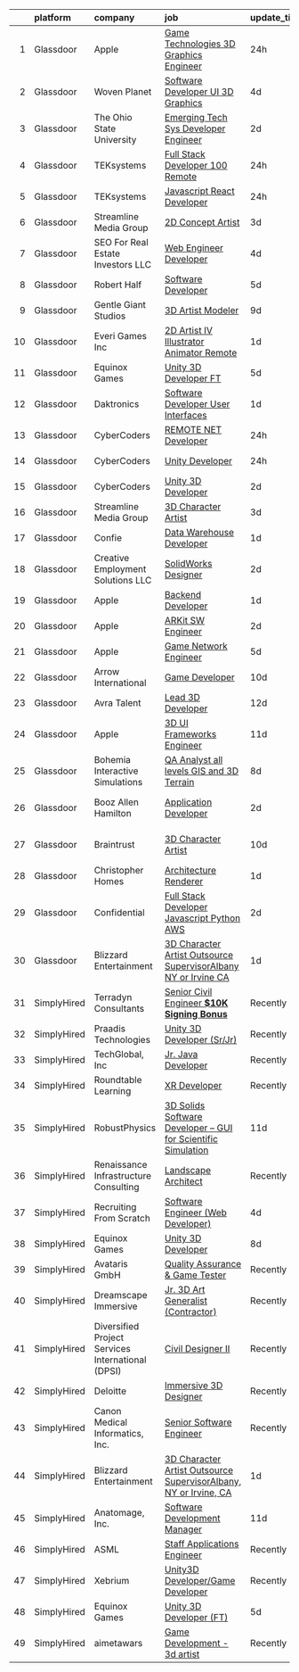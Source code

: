 

|    | platform    | company                                           | job                                                                                                                                                                                                                                                                                                                                                                                                                                                                                                                                                                                                                                                                                                                                                                                                                                                                                                                                                                                                                                                                                                                                                                                                                                                                                                                                                                                | update_time   | location                      |
|---:|:------------|:--------------------------------------------------|:-----------------------------------------------------------------------------------------------------------------------------------------------------------------------------------------------------------------------------------------------------------------------------------------------------------------------------------------------------------------------------------------------------------------------------------------------------------------------------------------------------------------------------------------------------------------------------------------------------------------------------------------------------------------------------------------------------------------------------------------------------------------------------------------------------------------------------------------------------------------------------------------------------------------------------------------------------------------------------------------------------------------------------------------------------------------------------------------------------------------------------------------------------------------------------------------------------------------------------------------------------------------------------------------------------------------------------------------------------------------------------------|:--------------|:------------------------------|
|  1 | Glassdoor   | Apple                                             | [Game Technologies 3D Graphics Engineer](https://www.glassdoor.com/partner/jobListing.htm?pos=102&ao=1110586&s=58&guid=000001819ec96da990e7dac113ac6412&src=GD_JOB_AD&t=SR&vt=w&cs=1_ec9f043d&cb=1656226410248&jobListingId=1007963574622&cpc=8795CF9063CD573D&jrtk=3-0-1g6fcirerklsq801-1g6fcirf9k26c800-b26b9f2028e1d52b--6NYlbfkN0BvKrLyj5gPmtZO9T8euul8TCxuuKNOtzRJOomxnwSEodTz2Bc-sPZlADHp0xxmf8VmF_S-P0Ctzy4qWN3wxF51zBYH8iv5Bwc_PEIuo1glknW0x5WIvAYtTrxDLotyXeh63BCG8xRLtAe_beDd60UVoxOL0QwFqreIjpILypxP03vaNEXSUNIjSL5j5TAPK8WlSrmvO32pg3M1NjBRR7vmXu56kHZaqOW_ipoqI3d0uvldewLd6GVE-5DgebOP55kBihtuOTdo0vEAb3I2Kho19lLkMNB8RfZxED32qoeAb3C5ul4fBW37ElBkPouAAM49Rp1I5IMqCmk2KFdiwThIy1RPkoOTiF6906ahPIeOUx38DNTLjDREtGSaizqgLyKXS-k7ZG9h0TCEUBHQtXvUR3HeImix_XirpVxH0nSFLe092VWTdtjpBrt3X41G99DJMUT6WYbklMCM4H8c0plq979Kq771cEVsF81jGIoEDk8QTAerp96JBg1UAl3Egkpuw3PKal0vOlu3jo51n-32h1_Eta1eMQJ299rUk769xtlEvaCaeg7wISAWK-cS8CWU4eafKB2PrTOwPDHmrTf-_Dtgepu5rFjXbXpE_mlRdHSE_Ly5h3QYMmLp3KTj94RYpqTfEgoUVOR7b54ZOHha99pQEzyRu0bB83EhGhiP9PoaZHS6rU0JuKVLJzW1Va3dmMaxPJW4N6VnOqdyoz-kPsEHqeqX_Nu0TTxsFQoLM-RC9MacYXhxqpfetBm90rislOY7oA4AzxB7xGN58ddRRBzvYtp3XgIbAmuH2ZiBuFd0Zjm17iCO9gekP4CX8QSvffgf7c_VL1dfT5Gy7zAtGQHLbob1GedPQtIn5fGPh6tIw1zD5daiiWXxSKaMPtWIc91Zi2sxt4wEpY57hZ0o1QXBdqlsS3OYaknpuJX6SiBURvgGIqTRCQ9BDelTKvthW1N34dCfjMqkJ77BqReTDi76fLKjPOw%3D)         | 24h           | Austin, TX                    |
|  2 | Glassdoor   | Woven Planet                                      | [Software Developer  UI 3D Graphics ](https://www.glassdoor.com/partner/jobListing.htm?pos=108&ao=1110586&s=58&guid=000001819ec96da990e7dac113ac6412&src=GD_JOB_AD&t=SR&vt=w&cs=1_183bb871&cb=1656226410249&jobListingId=1007955687010&cpc=AF8BC9077DDDE68D&jrtk=3-0-1g6fcirerklsq801-1g6fcirf9k26c800-da7d4409d741f80d--6NYlbfkN0DSgjPPcnEdvoK3uuxfISLALE6pB1FR7YSHOr_tSg5_QCn410VK5Ds4sai37YL-FnEhUvG6znOTbphGwngXcmoHQ9ABJRffHNWhLUdiDxUSHVTiGv3ojd4-sF3sJNM4xszUsrFGYZWvmSbhozmeaC8tNB70jyALsf-Q5zHyDR-5XhRQGjW2Se_QjP6CJSRABfC29ksZVWmBFeyPAKP9P3VY3x1J-jJVNCHqeu4BURP3_8D5o3xJJfGSmkeeF5NvlvPST8dIeQ3do7hnpF48rZpY8p4XVb0gRw2QtUK-ABfmjifIGZZ2Es5f23D2hNT2-LZsIUCooYKZUVIHbsJJQeTl00lMjNIiu9InoRUByK9Zsnc3DUdfBvTij4vSsR1wR6cb-SvbWrTleDb8jojXwzJcR2uA6B936eT_VFt2I_05enYdis5FAsIiHkMV_WtTTVcXaf-evh3936QWHIv6M2RQ2VNXp0rw2iO6UwhiglIWxgohzxqeZh2DdmWNdTZUEqhkbL0mkiOxYy9mu3o3aArhhVJQZ44-m7CLrmSRMZzhXMAgvy1wutllHcy3gIa-vniyrLc_Cd57fA%3D%3D)                                                                                                                                                                                                                                                                                                                                                                                                                              | 4d            | San Francisco, CA             |
|  3 | Glassdoor   | The Ohio State University                         | [Emerging Tech Sys Developer Engineer](https://www.glassdoor.com/partner/jobListing.htm?pos=125&ao=1136043&s=58&guid=000001819ec96da990e7dac113ac6412&src=GD_JOB_AD&t=SR&vt=w&cs=1_11f1f923&cb=1656226410252&jobListingId=1007958797966&jrtk=3-0-1g6fcirerklsq801-1g6fcirf9k26c800-8186c796ca3c8207-)                                                                                                                                                                                                                                                                                                                                                                                                                                                                                                                                                                                                                                                                                                                                                                                                                                                                                                                                                                                                                                                                              | 2d            | Columbus, OH                  |
|  4 | Glassdoor   | TEKsystems                                        | [Full Stack Developer  100  Remote ](https://www.glassdoor.com/partner/jobListing.htm?pos=110&ao=1110586&s=58&guid=000001819ec96da990e7dac113ac6412&src=GD_JOB_AD&t=SR&vt=w&cs=1_c9f4269e&cb=1656226410250&jobListingId=1007963107769&cpc=1CBFC3E34E2A31FF&jrtk=3-0-1g6fcirerklsq801-1g6fcirf9k26c800-dd2d6808522f015a--6NYlbfkN0AuKz8EBO1xHDEL7V2YF9xF3dC_I9B9i-Zw2Jh8clPMK9BxhHDJszxSyW718EipT5My3xB9RWvC7WDHU0ow0h9pRvblyax8OxUTtalMaILp5jVWkqYx7spXz-8btzutYQSmz2NWveblO8aeSWwOdjrsGXboQ5PLDlnryxKKX6yYvnVs1-XGk4ruoKHySI3YMY9BPC0O5q_vurdTlfC4k4ElKTs7BFnLyCp-vp80LQ2SxudVbd-X6nc57mz-zvzTO3CxFGjOaFZ_R96hWe8wdegKAIfjAmFk0j5vyny76cm2h0GeASSOhv1O2bXmxoVVEjWn1a_A5ANs2ISzgD0z5lXfaevpjAHrIBuFTHislK1dArp6Sq8nz7HnSBTHZOueRTHixuNO3H9cg28uxDYngyJ_HJyDaUPWpYnIMb8H90sqFo5nt-a2zyKU0_oq7z5WT-8XQMX5tRxS8ycUgwFuj8OsnPn_9U50Yb4HSHMzBv-b8yR32JIC_ZJ12F3CuEBkFWSHbsN9DN5PCmadGmlQaqfkb4w_9v_T9iyV1a65_sAp4SzZZwV-__EEX5LMI8UCEFTCdllCXRNkqgWDBtgC65sO7h7OxbNyJqEt6ZSezviNZ4hFqBmKfG196XZuxCJ7_bOTHsdMLZuSGnms7VWWs5Y6LIFAL4oEvyp8nBEKGyoS6wXkm1At9tnugD9SDerG4UEpznk5tc145tYmYjGxQYClAA5syi4Dh5CfmI2DEs8RCce66ETlUIHrJ-21v2VX5fdgFXnhqqKg5gS2sdU3KzV6REPYoVm_syolHI_5Zsvlf1QiSLH3AWvsPpvcGz0AQQbJWGGd0NSmaFr16gIyHzR15gBQnDAmBcMTsSInW-d0ijkUE_1iS6g4wYPoHcg142lF8QvLDAoxfY5tQF3M3K6Ee9uNU_ggHH-muUhsTLwaOeNcNwWcQODu3l-pys9s6m87DoKiy4vuT7ZUgORG-Mnk)                           | 24h           | Cupertino, CA                 |
|  5 | Glassdoor   | TEKsystems                                        | [Javascript React Developer](https://www.glassdoor.com/partner/jobListing.htm?pos=111&ao=1110586&s=58&guid=000001819ec96da990e7dac113ac6412&src=GD_JOB_AD&t=SR&vt=w&cs=1_59e88112&cb=1656226410250&jobListingId=1007963107734&cpc=FAE5E775D180B2FB&jrtk=3-0-1g6fcirerklsq801-1g6fcirf9k26c800-d4d6a2fc73d6b7b6--6NYlbfkN0AuKz8EBO1xHDEL7V2YF9xF3dC_I9B9i-Zw2Jh8clPMK9BxhHDJszxSyW718EipT5My3xB9RWvC7bhWJ8uYzxfiJKHwI0ZY9ngFUtzXWasdvVM-LkEhtyWm_GGYg8i9HC7rhqtbyhCEV-8XDw4sIqknS6NoFyjls6UcWn78ONfNa_aTzMlQ6ia2QDUyOta-qz-VZyTmnhh-C_3F95UV3-cG1OOwUoyOOVw5eDKREuv3CFkHdOt8dkATz01BCPpc9QHT9Z3tXMtFoIIhV-4HhnidjeD7wS_9p77AmHs45zpeontkFhFP06obJf8Arp84yDHrFQkJw0jJAGM6EtgGi2EDeLamd-Ge91jfSLg8-5YQ0TDE_VzlzkjWMe_E2TKFi9Fej8fG2HQBqcoCWZDif3A5hs0nR6SBJG490-mYNEM8PBskEGR-dJ4vEyN_MwJIqn1Bscvm_ZYsf4bwVbAt_HyCIoEzcjW9P8SNWi5f0gKcMC3axpZvt3yVggRYurdC9cX8-OLDF812jweeyspDGCeiZLe-UzSn9IW5Hj31Imp43gomu6TgH5ltNNEysX5IEss_dT0StI_nhVjm8B7ezp6SqjHssrq9aCuPinl48vFtKUYpL-yTudX1othKKNEvC43J18JEnxTEF3KrISUzzON_MXHrxdi7GAjZtH161z5xPm7IitNOEY4SwLfPKz8UCzuYQUcbDfKmLBE8qSJFlvr3iTgQlpY-9H11E_cU7iu-KVwkuBN7OlqjpGGlASt5lPSk1-gub1XA4fuTx4XLS1v0P0-5rbaz7_mDGuxLRk_ts2LLqRReS8aJYtheSlRFV2RmpJCfI1jN3qyxx7HPAQVCiW7hWp0QRu4z5E6tysEDU4ZAS3OgTXCYTNmlPSnmcp7UfNTfU3X2w7mXaJQ4VUtHXDxud6CLzkFGA_Nom_5l-OiTAEJA9qzeo3YMtJio6IIBI6k6lAFYvKMRvsSy-198)                                   | 24h           | Santa Clara, CA               |
|  6 | Glassdoor   | Streamline Media Group                            | [2D Concept Artist](https://www.glassdoor.com/partner/jobListing.htm?pos=130&ao=1136043&s=58&guid=000001819ec96da990e7dac113ac6412&src=GD_JOB_AD&t=SR&vt=w&ea=1&cs=1_ca1a6373&cb=1656226410252&jobListingId=1007958079891&jrtk=3-0-1g6fcirerklsq801-1g6fcirf9k26c800-88816cf8cc25c519-)                                                                                                                                                                                                                                                                                                                                                                                                                                                                                                                                                                                                                                                                                                                                                                                                                                                                                                                                                                                                                                                                                            | 3d            | Remote                        |
|  7 | Glassdoor   | SEO For Real Estate Investors LLC                 | [Web Engineer Developer](https://www.glassdoor.com/partner/jobListing.htm?pos=109&ao=1110586&s=58&guid=000001819ec96da990e7dac113ac6412&src=GD_JOB_AD&t=SR&vt=w&ea=1&cs=1_857c2879&cb=1656226410250&jobListingId=1007954277644&cpc=FA84DF7EA1EC2398&jrtk=3-0-1g6fcirerklsq801-1g6fcirf9k26c800-bd2de49b0affd3e6--6NYlbfkN0DJfnl776HxIft2MNDC1rkXQ3Z9Iau6Lmi_e5Adjz34l-U_GG9K-pzeo5vzy-H4UdLvZO03n6YEIYM_j4_PppWEz64mI_MM6u70QG_oTLCevZfDnvfsA0Km-yuaa4-i4AvderyC5MVZvdVMzRZtW6D31v-pO-0kkx1-UgT_qm9vAQ8oew2zgqpoMQt5bgzBQraYoetjkDKEGaYKH6SWe_ziiehY0hCrd9nymSDtbYnFTfBsO0ECJ0c__EZEUh6m_ZUVcSPh2u5S48-JUhRtguEzrYt7lNp6hFVy0J1_Nh-Rs6BCj9cM41uoMOqXiL9y1ZagsgBAxOMQK4-soSGKlhG4Sg0X1Zm4hMAgCIU1kcRl32w-aC5xPf3soV7hBe3tjik0C6P3PZUDjOhDMxXJM_ankLmUBUi0kbvdAdZOxY9BW6mxojiT-uQZHIj29vFC2sjhzhlYnDpiFfsWstStN9ECBtf8fPvNoVyXxqVlBiUFGLQa0PC-jGwfOTrt0-Tig1A%3D)                                                                                                                                                                                                                                                                                                                                                                                                                                                                                                                    | 4d            | Remote                        |
|  8 | Glassdoor   | Robert Half                                       | [Software Developer](https://www.glassdoor.com/partner/jobListing.htm?pos=118&ao=1110586&s=58&guid=000001819ec96da990e7dac113ac6412&src=GD_JOB_AD&t=SR&vt=w&ea=1&cs=1_4e1351cd&cb=1656226410251&jobListingId=1007952556501&cpc=B101C867B3EF2D75&jrtk=3-0-1g6fcirerklsq801-1g6fcirf9k26c800-7075b6feb20c6dc7--6NYlbfkN0CpzDdaQkua3np5pkmj49lKioZwmwxQ-yx5plwbYmV_M7ZUsoYMwH68_KcsVW_LscEcg6MrK4rr0hoMWf2anW8ool_FMiAsDkAg4cDNN_4pkH-iHvADtnKpBsyOAa_97gaOu0cGzgrv72lKvjbIdONp8vDPn8ASQUW3wB3RyoDcVCgTeGWUFANOSybwt023lgQKyvxcrVYzi-PNZm0ZJ08s5fLp84d8JN3HpeTyAzdbF2nL62xdy2qM5F7nZIoPwctz9aSgWZmM7utoy_gQdBuOCEZiwQP8jnNsur_vpk_u83RDWDDYn4sDsDNNgxmwMnurHBVzdkwlK87pg_2bWB-QiXWvU4XZUZjKiwUJ3zyiV9J4ufihplo9AhFuBklwbKfv_jutdOFGG5XU0iHcI53jsNLWImJiPkW6H6TcatyxT28fM9AnEG3Pvq2pjmLmAIlKSqiyhF3ArO4Wa6miKs__Gko1XBbCT3kAj51v0yuo5e9gnGFBtGRVskB75xih7fyzZ3vGhOuUTWA5VnIO8tFyBY0qhXLgqVbQgd4VD439vCcm16EAyk7AYyU4dzLxKpE%3D)                                                                                                                                                                                                                                                                                                                                                                                                                                                        | 5d            | West Babylon, NY              |
|  9 | Glassdoor   | Gentle Giant Studios                              | [3D Artist Modeler](https://www.glassdoor.com/partner/jobListing.htm?pos=103&ao=1110586&s=58&guid=000001819ec96da990e7dac113ac6412&src=GD_JOB_AD&t=SR&vt=w&ea=1&cs=1_42e2841d&cb=1656226410249&jobListingId=1007945026863&cpc=C891152315FA1AD8&jrtk=3-0-1g6fcirerklsq801-1g6fcirf9k26c800-f974749ef8bf7ecb--6NYlbfkN0BCYCus_cpvxFkMZtumSScK4s5h8YrcTfEqk3OHhaG23RRvVK5c7hIpC_6llYBahze19WqeBI70jkzWEYD9mpHkPfTYtC_bF2ez6IPCwip9KyCYOm4DS1Zrinthu28bC-ACiVFw_rZmGfIGswBairBSUfpKyCvn5U0D7Cv6C87YkzMSLmKThHVRBe8vFHCjCoN2h7BHx9wNPgJm3mGYGq6RYOhHR9m819fR91eJOmEtSVp1anzfGk_7Zmu_DsctUbxeue31d3LDjqQYpXWB1oaT7zmujKppr8CajDh5vekhBsa515zHto1j26P6w0D2rxS80VfVEWecjM_b904on4WntJtOGwojTGkGTNtc5OB2s_cvbh3S5neVNS6LEs7w1EcWM9rQ1ahjmd8eff_b_uNIiO7ewxn5noSXRztp4etO3hhPjDkfLI8YBOrHE-3oaw1LODo3eiVNVvstkjAbkLn1aQj_wt9RaUkij-3dQ0Hj4bQINUiPv1sS)                                                                                                                                                                                                                                                                                                                                                                                                                                                                                                                                       | 9d            | Burbank, CA                   |
| 10 | Glassdoor   | Everi Games Inc                                   | [2D Artist IV   Illustrator Animator  Remote ](https://www.glassdoor.com/partner/jobListing.htm?pos=124&ao=1136043&s=58&guid=000001819ec96da990e7dac113ac6412&src=GD_JOB_AD&t=SR&vt=w&cs=1_5016be0d&cb=1656226410252&jobListingId=1007961548577&jrtk=3-0-1g6fcirerklsq801-1g6fcirf9k26c800-8d60a0ea914dada0-)                                                                                                                                                                                                                                                                                                                                                                                                                                                                                                                                                                                                                                                                                                                                                                                                                                                                                                                                                                                                                                                                      | 1d            | Reno, NV                      |
| 11 | Glassdoor   | Equinox Games                                     | [Unity 3D Developer  FT ](https://www.glassdoor.com/partner/jobListing.htm?pos=123&ao=1136043&s=58&guid=000001819ec96da990e7dac113ac6412&src=GD_JOB_AD&t=SR&vt=w&ea=1&cs=1_a1224259&cb=1656226410252&jobListingId=1007951979741&jrtk=3-0-1g6fcirerklsq801-1g6fcirf9k26c800-3bcb760ffc445b7a-)                                                                                                                                                                                                                                                                                                                                                                                                                                                                                                                                                                                                                                                                                                                                                                                                                                                                                                                                                                                                                                                                                      | 5d            | Remote                        |
| 12 | Glassdoor   | Daktronics                                        | [Software Developer  User Interfaces](https://www.glassdoor.com/partner/jobListing.htm?pos=127&ao=1136043&s=58&guid=000001819ec96da990e7dac113ac6412&src=GD_JOB_AD&t=SR&vt=w&cs=1_dde1e32d&cb=1656226410252&jobListingId=1007962618821&jrtk=3-0-1g6fcirerklsq801-1g6fcirf9k26c800-bfc589990d23f09b-)                                                                                                                                                                                                                                                                                                                                                                                                                                                                                                                                                                                                                                                                                                                                                                                                                                                                                                                                                                                                                                                                               | 1d            | Remote                        |
| 13 | Glassdoor   | CyberCoders                                       | [REMOTE    NET Developer](https://www.glassdoor.com/partner/jobListing.htm?pos=114&ao=1110586&s=58&guid=000001819ec96da990e7dac113ac6412&src=GD_JOB_AD&t=SR&vt=w&ea=1&cs=1_d34078f0&cb=1656226410250&jobListingId=1007963159694&cpc=451933188B21919D&jrtk=3-0-1g6fcirerklsq801-1g6fcirf9k26c800-2130c08be8a7974a--6NYlbfkN0CpFJQzrgRR8WqXWK1qKKEqALWJw739KlKqr2H-MSI4eoBlI4EFrmor2FYZMP3muM25-XMOHvh1y8NXSaqH9VlOJ5gNtGdz-3dc0GyZNVYsIfjK5im_BttfKXCFJYk2don6KHUkGf6CkV3t_mq5F6aeL87Dbk0Agwa_AMRJ8UpWwfIWOcBnCTmNM6KWc6OYWaraKE5xNC2KMgnxQleBkxBhWWjO0fD5gky6cvhrxP0kEmeIlDeLImymhaxuNqIxqd8WWuMeUH6Yz59T_jCltPrpsmrshSMEYT9kHssVg_RPrP8-cWEVYSzKoS6xFAg-d1ec0KJUpQ4_AhVq-pWygJUq5CEf-awNHu968a50Fv8dc_-uYennQjWZLaIW7H1dAwCDy6Hy_30uNSV_MQD5KUMmohXp4EJGfpwmkvsDSCoAtSS_fO_OfvuzgIpMeWKPxi0aTxpi7nfuXECMhCxZbKU6TMtZQj3IJnQA4VZgfOL1P7Qy71i5nsrLfqcaP9rqwFGVAQYjvdwzgrFgAHjxbpUXvDCWtoJe7O4kr1isK-wm6YJr1BC3KhKMGJcSXTpMnR4qpQK86EIlxYikGoKQjJ6imE78IB9AvM8f2sdJg2DvPF4izpoKdL62Awpl1BCe-YdRzpy6zSTonGZnExAIRIVz1DzzX4xvRKPCjOcpmQlK4W2Ntln-vrWIpxIkaPh-TWgF-MHXCEXezmbcOM6le5Np3KaGBvDXKMQmoF46ClcrViDBCvXbsGnTPEilJJDQC7wBCdZX6qRK2nou8pCwRzoK6ZT0MNOayPTtpfLjgBZEA2OTrtIOx72Imf4dZtDVt1nmYBOpDGz4XnWfiHGMWCeDOoJ8eLRR_YQL_NqjWVCpLTcaBwkmfvsH3hCB7-bqB0LbbSnEL7-Ak1SXZlRHHBaZX9001whpBigGqNBSR_U8zXW2MwWZv6OJcx3Z8Zhwk7QCK_ESDzpZtGIi6h6VbdxLE9qRT3gbk_XEfTWNJFE9y2ICmXQWRPwp) | 24h           | Mountain View, CA             |
| 14 | Glassdoor   | CyberCoders                                       | [Unity Developer](https://www.glassdoor.com/partner/jobListing.htm?pos=115&ao=1110586&s=58&guid=000001819ec96da990e7dac113ac6412&src=GD_JOB_AD&t=SR&vt=w&ea=1&cs=1_a649b562&cb=1656226410251&jobListingId=1007963160144&cpc=451933188B21919D&jrtk=3-0-1g6fcirerklsq801-1g6fcirf9k26c800-4408b361460c91ce--6NYlbfkN0CpFJQzrgRR8WqXWK1qKKEqALWJw739KlKqr2H-MSI4eoBlI4EFrmor2FYZMP3muM1_mkYUeYjcFMLzm_QKbxPLUPQ2aXgg7RvqV0UQWTtA4vY4_tmxiyaLJvnzQ3hJnRd7cKj_zoawfhRwnv7OXrYQIH6Y7tp-PzHswj2_pxPb5t4ArUyM8T8o7C_skH7aajqVo_pfD8Xev5fKhAMqx_K1x0jscIqcrv3KhfspRM5DXwzibPSdB74bob_wRlbnylXVxyUKDEjosUlU2qBYvjB-da2rFc0IajLREoR3xf2mX_k31GRKH7dqKLHcTaD7GmKHyANdnRyY2CR5pjc8xCkEysdYFiuB9xYPXwt1jd26Wbvgsx3FHBTqDECbwPtSgQNscZWyo18IFe8qXOllVO1RQnJkPvmfvzSGGxXCiisP7tmYN9wt4FYU4jrqoWrvJMiFzf_dxhx33XeY4qeqpUnwtIP3DS0s5VPlllegAITDJUjAIhxuKpTbKe9xKarLUCuUJJ5h8-IEZRqaztw7p6F7RwNCNhpe0oUIGRc0M4NmM3-DM8HxfrLM3qnU50IHLmxdm_qtWyqAo1nZI3eMLV-yjHgP8XIzfqUo9yqWgSuG2_maIYXoQr9DMCuspxnDLkxuEIQ1BMSjkcN-8vf9Ym-B6BxyFmfkpWHfaSdd0ZS_WkEz5GjCr5nKFFFWRYUXGNRFAVRKsmBTSl9HZQc499wV7PVho_JXNXVsbF31nE0i7a0Cf11e2jxJrXXX3BjII7sfFle0ySBVQ8VhEEtl-eG3SOtVvyJ9sZVmhRG7vjvlKihOa-XDvUTJwQfIBJtGdU0Fayw5RTkLjaySABIUScIsIwY4OLxdl4fJfjaZtSq2Qyhqrv8Zv_hKYdStJyoSc5kiiT6cv0fx7VQLqCBl8SaGpPYBMxoUg3qpnivmz-whfvD1Rnt5vPyXzAgQlYKqmNAbTMD5K4L-jAHh4LG3a9bXNqH2CldS6Vvq4OjIwecjorXw7fsaM9MB)         | 24h           | West Palm Beach, FL           |
| 15 | Glassdoor   | CyberCoders                                       | [Unity 3D Developer](https://www.glassdoor.com/partner/jobListing.htm?pos=117&ao=1110586&s=58&guid=000001819ec96da990e7dac113ac6412&src=GD_JOB_AD&t=SR&vt=w&ea=1&cs=1_e99d0513&cb=1656226410251&jobListingId=1007959230076&cpc=451933188B21919D&jrtk=3-0-1g6fcirerklsq801-1g6fcirf9k26c800-588a140c4e69d900--6NYlbfkN0CpFJQzrgRR8WqXWK1qKKEqALWJw739KlKqr2H-MSI4eoBlI4EFrmor2FYZMP3muM2m1MpOtS5yrw54Kaytxr1p2kCWzdpdXhkKYWEtKScfNd6WBXliIZJuRnkigNXIcO7iGTOwHAyS6uWRZSH5HWeFXN45EN2BQxr2sNC8pwWBwTy-iAjFS4051DMydDcFmOHtyKkzdyYLGKpE0Z0OA4xaeCreFXSmkpMmfQUeya4MhJUmlmKk7PuVxGXZPh6r-GMg6_nCQ_3L2ueCrWYhYihUE1BiFUzpP0U6E9grmU-WJQCfn2pu5Hahdx-oiJ0lYM8o8igjld5cdh-8tCN-0vUmLpQ8ommPQfbGgBHrGxtoAKnW9Civ9XoV8ku6LIiFMx9iBI0FzcCSmkFAyha5zItC7wB-1JkPay9OV7etmkkewI2tOdDPUwi__PRGWGZaBx2f8ai2N7QlTEeSBZqfIeMuzzCRDcXBnQcHUx7WZpIeYCFVQTEfSl6oV9ykKuD91slDxGoO1Wjb7kWtSRdikYlLULb89IWfzX6kaODXfBJAmGV3f8Jfg8p-RN0VLOugcujmvk2sFRViUmPb7s8SaBalm6SqOwbrR_hiah12upVUP4GJJ15xlUy7EyqzCUnq7yqDdts0zODAL93yAu0MCsaa2jbbGaQKmxVqKWLF25BsQmQAl-6PD78Y1c_318PMgphOSGr3GkLXDFHDnmNBfUgbSGXSAD9aVtUUNRQllTkF3dfbiWnaD0yw_djZ_aSIZHoyI2HRUaTuDR-p3f2TdQ94t2ivEQ8VS4f4zKDU4haYvY9yd8uekXaRRrZLs9deVve1AzP13Vq11vRt2iSZDLiFQxvnmO_x8YR1JH1oplFuHrPZw_fC2l7U3PNQtakItJxXrJInkMjW6JgWFrzgWkJGXmATr9HeEHA0wT9Sey8nJQg7cSpZXvgg5yAHSWwdXQtWMwow_zvGhNtNU05NPCq-0QR0xbgAC-c%3D)                        | 2d            | San Jose, CA                  |
| 16 | Glassdoor   | Streamline Media Group                            | [3D Character Artist](https://www.glassdoor.com/partner/jobListing.htm?pos=126&ao=1136043&s=58&guid=000001819ec96da990e7dac113ac6412&src=GD_JOB_AD&t=SR&vt=w&ea=1&cs=1_1ed5075a&cb=1656226410252&jobListingId=1007958079895&jrtk=3-0-1g6fcirerklsq801-1g6fcirf9k26c800-035f9fc9d84a4bf1-)                                                                                                                                                                                                                                                                                                                                                                                                                                                                                                                                                                                                                                                                                                                                                                                                                                                                                                                                                                                                                                                                                          | 3d            | Remote                        |
| 17 | Glassdoor   | Confie                                            | [Data Warehouse Developer](https://www.glassdoor.com/partner/jobListing.htm?pos=105&ao=1110586&s=58&guid=000001819ec96da990e7dac113ac6412&src=GD_JOB_AD&t=SR&vt=w&ea=1&cs=1_ad7dbb1b&cb=1656226410249&jobListingId=1007961849045&cpc=3164FDD6030E246B&jrtk=3-0-1g6fcirerklsq801-1g6fcirf9k26c800-19274fad39dd71c4--6NYlbfkN0ADkvTDlcaBwVUjs9HX1cJSSzFqe_o_l7XXXhPCVEn3-cbN8c7Tkg7hff1-upNe6w5Oj5C4aszzyZGSAaM-VLCFc7REzB5t49HM-ec6ZAKTf821bEl46Anwh1MQmoSCYy2PfM6oo33p7lFmukUmrZ1kxSwaPoG3cMorYcnaUrGGyOFQ5ywuXa6RXXZvS4VPa-GyBHaQbcpSUh9DkLHRLvQs6av6Zf02hU8coZpS-HErnOz1TE-JpcRs69__pFMIdKdJZky2apK9FkZH3mG2Xd5YpFgv1rb7GJYjd4j6Qqn7dLEWBuEois2b7XYhWmLwL8jbHUI_zdMptBcbF2KWQdlIzACwQtUSWDhNPNHo0TiyIc1uFaTc3PpnN_FffgCmkTHmHB-FlGibgop1PWJb9-7kTKGzTzh4NMKe7nD8uS3ldvPrPUZMdQ9Amx6RMfO0-lyq-rwodjznTYsV9_NWsfV-_-JZm_bjAntHKq2si9qth7NlM9IIgGvJj6BOIE3LXoo3868joIqGhIB3yLvhmj4e)                                                                                                                                                                                                                                                                                                                                                                                                                                                                                                | 1d            | Remote                        |
| 18 | Glassdoor   | Creative Employment Solutions  LLC                | [SolidWorks Designer](https://www.glassdoor.com/partner/jobListing.htm?pos=120&ao=1110586&s=58&guid=000001819ec96da990e7dac113ac6412&src=GD_JOB_AD&t=SR&vt=w&ea=1&cs=1_16add2e5&cb=1656226410251&jobListingId=1007959249390&cpc=334ABAF5D42DC775&jrtk=3-0-1g6fcirerklsq801-1g6fcirf9k26c800-51973ab7dd45061b--6NYlbfkN0AG0mcLDiOQOwc5XBUNuU9XBp4f7h75qD4LQS6iuDckGUo6VC2MBKNC8OJQk0HB7nEfyLUG2nnw-APPXWTpDyY_BhtCGIwhM8jA2kA1zvqiwm3ex6NmEU_9-gtj42mwJ4MVksY7xZMxVagHHYKvqnpahSLo8lZbNzgrD8stCubCLhWqqn_B1n3zIR155kjxQNs1TcCkALHI00NBfBIioPg3xYAh5bTReeXUqNDO_Wz-VZmikPs8vQUiad2SXzUMgrRHJG6w_rSqdWmXXGBzYUmj3Lj78rBGWxdAAAnStEby8oavKaJlsRtzKhGsbMN_iOqk4dQbOQ9TpeojsETFTs1EyhERxUEL-s3PzK-0lcx6cR89AT7D8cCavkxhYJTsR_TesO8taMPZczCgPAj396RXm9kAaOy8HvDhVvwk6Lfwb9eDSBLal8iwHIftU3QTBvQI-z_LDVZp9KftcQUES2aBq5RX1o9G6HTrFyAB6dEep8px2-YonN_lIkA1xevYIkX34eEbk7woYQ%3D%3D)                                                                                                                                                                                                                                                                                                                                                                                                                                                                                                         | 2d            | Houston, TX                   |
| 19 | Glassdoor   | Apple                                             | [Backend Developer](https://www.glassdoor.com/partner/jobListing.htm?pos=106&ao=1110586&s=58&guid=000001819ec96da990e7dac113ac6412&src=GD_JOB_AD&t=SR&vt=w&cs=1_ef2f49fb&cb=1656226410249&jobListingId=1007962892009&cpc=AC285F3A3ECA6BB0&jrtk=3-0-1g6fcirerklsq801-1g6fcirf9k26c800-3b36ce59d5b05ca9--6NYlbfkN0BvKrLyj5gPmtZO9T8euul8TCxuuKNOtzRJOomxnwSEodTz2Bc-sPZlC5mDe-NOaJha11SwOjgnc0fGUF0n7H888XwLQVQJI9GxGBdJOfCczw9PP2WJs-w5cadXvBhRY3d8VFI1ivJNlp5-ZTW6wrwDCuegW_PJQ5i14VSZjrhI4V2O3XCyXvTyjZwUjGSmkY1vwZ6uFs40_GYNITukXh7O_gnHwg8rRfEX252DuW8KUB8h5O1QdFyo29sG7H4ObAvIDeKgTlvgf7_RKbUwv9DFMAIq0FNyKpyvMpRgVBd4Rwd8afX9dpTvHArSuKfCpa0KPCRWp7vPtylIf5SLHZGtvd-FXj2HoiCKqHlwW53aVhFE8mYCG2DRPM-1GwUGrV2a2aznXw3FuBLs8IakOEw6J0W_GOZB_PaSv0SpG1PPJGoK8QArTBwmv3jW1LDhtOgylgrsjkUOkNvLKs4laWXuzKK3ALfGMRXerb0uSpSm2vn2l6dT7hlRfwqJEB_wv2jg53DXfq1C5WCi8vRFNugqKB2YungVMTfub1I2bEU7J4C0zN9gRymGIBUDyfh5cVzjZ4tgGaJBF92wZVd094rCw74IngIkEF_qitY5iKq5Zw4RPkrW0dhdwXHk1zK7i_L4gvZVtR-6go-gJJAFWzo59CdJ105qAWi7b8ql-MARdbe9XHcNGcaTzdrFuLfn23MLDEy6zLJ0oA1UqH7oO7pWfg00V2HX10dGfCnzeWkWsEMeuDwETIX-5zclDJeNjOFLcOphSW6eg--GP5QFqUBvrqHgGUOrni9OIM62j5FVauwHAzDuCB7Pa-ROCntNcWu1MsCm-PNuu7CrXSTXJJZ0gi9xePk-LGVq3_Qp-sX8IuOImSDoxUeRFoAWRa-XT6OJYhOV_pI0Vj3JMWeWJ5AnRxHj6XmFkUdCLvkfQk1Pt_RTQJ5Ue13CrTIrPIYsr5s%3D)                                                              | 1d            | San Diego, CA                 |
| 20 | Glassdoor   | Apple                                             | [ARKit SW Engineer](https://www.glassdoor.com/partner/jobListing.htm?pos=112&ao=1110586&s=58&guid=000001819ec96da990e7dac113ac6412&src=GD_JOB_AD&t=SR&vt=w&cs=1_65a50d55&cb=1656226410250&jobListingId=1007960896886&cpc=FA84DF7EA1EC2398&jrtk=3-0-1g6fcirerklsq801-1g6fcirf9k26c800-c1085d5e0dc90554--6NYlbfkN0BvKrLyj5gPmtZO9T8euul8TCxuuKNOtzRJOomxnwSEodTz2Bc-sPZlPHrT5BCwu4S_U_ZUTmLL-xtgya5qfaIqS6nvSNhGlzoMi5HrDOYL30DmAZaa9en052_Klfa9K7CxVkFLk6laNI2tw-yeDuy1lyPuvPZ80REfEk-Ivn-wPXDCD_hWIpivco5e0xQaV_Qe_qggQVKauaOm40ULUMQOLAow4HZ_PNvoZly26XihA3VrSNRBWOuk0abl55idhSAsj1bJLp8n553HlqPmAknOVkApFhJDdMIBBfTCYfQ43lHPi5mV2pD8Hz7kVX24amZlIBwXk8Oq6VUXcPKnNZ89F3RB3Yl9ceL5btP_3hrkOF81OhVhkzJZdnTYP-AZCTtso1prNvyMN-GUVibwdRxfbSfbUMRy0WONXFpi3IDjQUfH-6cHkw54E1a409-0GcasGI7W2WN0BIs4XXk6lKipthDtGYTQ0La67wHXcl3s4Q1-_nKLCii1puK0OPnMNhBFWP21DtRbBTcv0lSPmDOpkzeMvbwJ3nnM9160AyC548alkVUNmQFngIYZjOhXie11725w0rYi55nDnuIvqLb005xIzDnIJWXgA_bAgDW2sNHh_EIMiwPry8WjCds7Pp9K8J11tE_tC6cZTL8CB6tLvEQUIC7HUNaR6S93NK0oqmaOf3EoJW_lG72m9YMlNhfiYSZjPw3i432fKoO9VionR_BZFrA5PYDsMUs3kv6fBTpNnNAJWzD9BcxCsM4WYkHLFP_vLZ_vvwP9ghuRPzUsy60Je62xhP5ngkZf2EPnQ3L_gkNMMD6NasFqG0a2qQR-tATnPfsi4cw6TRqMc0WsVflTLtDD5QMxmc66JogjAjPnN0BbWPQFbbesRIXTYzXJbkUTP8IaU-lbMWw0ZXqA1XQ_Kd3Ih7A1P2JnqZ1IUMy3ToEIqhMb138vmYCc9YmrkTrhMDoupA%3D%3D)                                                | 2d            | Boulder, CO                   |
| 21 | Glassdoor   | Apple                                             | [Game Network Engineer](https://www.glassdoor.com/partner/jobListing.htm?pos=113&ao=1110586&s=58&guid=000001819ec96da990e7dac113ac6412&src=GD_JOB_AD&t=SR&vt=w&cs=1_5157c0a2&cb=1656226410250&jobListingId=1007953181142&cpc=334ABAF5D42DC775&jrtk=3-0-1g6fcirerklsq801-1g6fcirf9k26c800-931e1812892ce7cc--6NYlbfkN0BvKrLyj5gPmtZO9T8euul8TCxuuKNOtzRJOomxnwSEodTz2Bc-sPZl29JElYHfcoRCMqvYUtquR5uqjCEaU_1czYpmMBoUHDEJVd-07kPstOWGeQFZewkj5scNYBlAISW75VdD7II5XvnHZBBguJMWvDv5C8EzMDC2y9flvZ0cPQHj4ZtpZ-oc-0U7LcyXU949OSNrqE-Z8Epltw50X0rdl_W10pZTdvqjmf1UPB2MttMFnU9ZNSzoMpgDUyl_9ahgGHd3W8y05BsWHg-10dVSwkAVJEF8uRjilqd4Oh-QYtSBNMfI0oVHRrRBpz7PYpJgilCFVxcmc5DAXnMSoV3-ZRNZFXeELp1bC9fqnoz7FcIv75Uwzz_gfpruTkgxNSgwosEW_7m6as6CIDpKzpIUbYdtbhG0Lc8u1y_eWp8hH7h-6bXThrteZ-nvU8uQiUe69naKkUvuz-8krkXVxqjSFA3nbFLMHQ0AaFFy9ccTM3aqDF0xOmOY7ccFJjEX1AOxedSpYAp6vB9qMKg488SXubM2G3avTjJVjPoZLco6NrblHbo0n4n3eq8UbFbvI1WYBNlc-PsFr4-p8Iwy7KbTVnhDPCfAE3v0V4r49TpZftMc2ycsH815Hba1qE5GBKw6itQeD0BRit8r2oKBcSMqEgxXoQFTI372ZE5170WHS4XxXkfm67FGQr18_56e7wOVERnUcbmRIWf6rMbo-o_X9MW71Xai6kygKsELCaMtsrE8t6hHhCRJcnC6Mk3zK2ar6a7Hw_TceM28mJw7P9cdfaftBnTZ4y32scD5OxcOUefngYWaN9W0HIRGHDJaH6ccErcAy-xqL__7gLpI0EQDOJUNHhpkIB5_9LP4-Li4zSkEaGi9ye0qLdBr7Q_CP7yQn2eFRUW8dcBt7iQ5QX4ST4RqjMLW_DKkhEDezd67QIO3nWhwE4JXozLUu8BI7-LIRyS_vvWAgg%3D%3D)                                            | 5d            | Culver City, CA               |
| 22 | Glassdoor   | Arrow International                               | [Game Developer](https://www.glassdoor.com/partner/jobListing.htm?pos=119&ao=1110586&s=58&guid=000001819ec96da990e7dac113ac6412&src=GD_JOB_AD&t=SR&vt=w&cs=1_4dff3fbb&cb=1656226410251&jobListingId=1007942185705&cpc=D2F1DE17EE1F43B9&jrtk=3-0-1g6fcirerklsq801-1g6fcirf9k26c800-c6149709f5248469--6NYlbfkN0D0ff9e8Lfwlpl5zGbQmpn59AL71QmFd7VKOAnfyjZzp5sdngV8WPgYe0dov1m7Y2lVpryH0MU45TRNMsrt3SuT1TTJc9AnP1Hlcc7euagK2Kj6H8rHyGtxS8CQ8W-WXo68XIof84ta9mMPKIJmV1T62N2hCPPHL7gTjPw1dMbDgqStoSaV9Rjbpz_j0kfpdNRM_pc9WP9UTapyFaU9raTWwGmoWsG2cmOeCukDp7-UnHEBBdxcvc1hZXywu4Dwq8uWzEp0mo7eMVKPHt4WfI5vma_ezWYOsEv3GKZNy4SUhnk3wXYwzHHAN8NGjjUxu4bH-2sWkMlL5F1NoX8HUAXXmplXuQJTYQPZPedy6rKD2Vi5_kYxEP4dxzFinrsq75otFlq53YonTR7oc9hux908ivvJDSlTxduuK8dwb95gcaRSj9BpuPlMyo98oT-aMkhN17GysnPAzt64xp-cMQrV)                                                                                                                                                                                                                                                                                                                                                                                                                                                                                                                                                                               | 10d           | Greenville, NC                |
| 23 | Glassdoor   | Avra Talent                                       | [Lead 3D Developer](https://www.glassdoor.com/partner/jobListing.htm?pos=104&ao=1110586&s=58&guid=000001819ec96da990e7dac113ac6412&src=GD_JOB_AD&t=SR&vt=w&cs=1_8c52443c&cb=1656226410249&jobListingId=1007936324954&cpc=5F655C736EBE388B&jrtk=3-0-1g6fcirerklsq801-1g6fcirf9k26c800-d72a9d5f5b134c82--6NYlbfkN0B9-418cCXRzcGI1omC3v1wRgm_AezucpluatJafpVZg5tLBFTmiP1LYryusOQq5x7ZuY0GoirngUiOWEbF1Nj6pHNTgvggm1rQIm0zxvLYjukBIndfO8dWcdoPFkwyIEvI2gRzRtJn5geWj6iVV73J00hE-49UoS0BC89ps9URCMv2GCUQcbxfH141Ez3Jf8q7IaOLcobKBta89XCOqvzOXDDRbFu5eO-tcrDDAeWmwi67hDs98ZGHA0_15mUObKvNW-aLFa2EXCWq8yuW5USNgBGMDFs-nZqWcSvlw-xO_3AYk0LPCQVTTjIwdvVyVRO3n12QobOuO5QE6e9rxLTcTkdbH7j_1BjBcjBSidb0EIJQbm6Gbs5s1IBuy_aNLkbJHKf5VTyVpjF5KbabsvaLxnGLCe0VGmcp2bRihjsFXW9I2Fd6TSs-MDTaLBXvAQ86OwDR2fthL2DH_fR48zZ79jrOPzyEliHf4mNd5ncNe9gBayV00iUUAvOWJMvOYYaNVBzC22sMV1g7xsmgUcmmqIbaRVquRw9H6L-ljYuwzoC2THEXd2AOk8YieUKEG-S0NWSyjDWCORAbQ8cC2CQPtVsOYnGBelk8QUrl9xzKXw%3D%3D)                                                                                                                                                                                                                                                                                                                                                                                                                | 12d           | Remote                        |
| 24 | Glassdoor   | Apple                                             | [3D UI Frameworks Engineer](https://www.glassdoor.com/partner/jobListing.htm?pos=116&ao=1110586&s=58&guid=000001819ec96da990e7dac113ac6412&src=GD_JOB_AD&t=SR&vt=w&cs=1_ccfcc42c&cb=1656226410250&jobListingId=1007940998318&cpc=AC285F3A3ECA6BB0&jrtk=3-0-1g6fcirerklsq801-1g6fcirf9k26c800-e9fb792e00483b4e--6NYlbfkN0BvKrLyj5gPmtZO9T8euul8TCxuuKNOtzRJOomxnwSEodTz2Bc-sPZlbtkML8D-m4oX3N-m0DxU2swFy15YUpRuGj8_Ta6DyU_6OZUUJWtxBdSOdMTjc63OZPlllE-XXdHA0qVv6SIPNXiibCpSGCIja52rbDRny-5U6b9s550Ir3A64gxnkdBy3iSg_zs2aXKm-II0Pm9GJxZaL-NF2FWe3TnbvcLE6teiXa6Jjbmi0bAUj8uY9kHzB6nbslDnwjhEQD8scqJD5Mtslyam0GQt_Fpjd0Tb6yZIMFgaZ1SHh2obbiwmoo6BXk58ngfhT-oVtTaYVyNIz5k2-wjB-U0PLap-L6WYDVAeYR8ya0mQGDByW_Gl67nJUWv7y4ctb6VkHQF2WqEZ375aWPbDVwbvQiS-pHRvasEXqR3E07uRYIG-2vJL4SBbn95oSnoyMeFplRxXVkCiWI97xMtjwIEhHsiWYr3y8QnxBPqL2RmnVeSsEuFZbcE810KQuzTBoVGhZiV64wKoCfJuaZyBqKo8M9y8LbjNQJs0J2kIO9zxlqEnLEo5wum-_ihYUXrHVwDw8IKD08mFuN6au4YaAkEGPjAXRCVAmozBBH4m7iVW5TgDgavVAqDth3e4I8ZS5aF_tiKIUtqdRdxjLcYU7MbtLNGmzK1JEVFUnrD9XdDLI4JADnbIaw1z4kEu4jsymOwTC8lJldoJT_S0RTUghp-wNpgeImLsLhkOLi_pT08OsMdXKs5MXSWDzrCOo3tjOHsjoJrxvLxEkxA3lpDOigMc-8CtqiumMVg4PIc9iR3ty0PpIFwiT5HYYLCClzDBmh32mcvn_lpHZBjTyzubYl7gOq_46jNltwQeYfVbtJoNnGiLIUgtS69TwxsYELvD9U_1MYmTspS8U6woi2bZr134gU7rZQjJqSL0QBrhdi45t6tlf9mDGaRAS_CBHBh8hASfujvY3_H-sw%3D%3D)                                        | 11d           | Boulder, CO                   |
| 25 | Glassdoor   | Bohemia Interactive Simulations                   | [QA Analyst  all levels    GIS and 3D Terrain](https://www.glassdoor.com/partner/jobListing.htm?pos=129&ao=1136043&s=58&guid=000001819ec96da990e7dac113ac6412&src=GD_JOB_AD&t=SR&vt=w&ea=1&cs=1_9ca5f4e2&cb=1656226410252&jobListingId=1007947959642&jrtk=3-0-1g6fcirerklsq801-1g6fcirf9k26c800-7d8ee42f5f32a7db-)                                                                                                                                                                                                                                                                                                                                                                                                                                                                                                                                                                                                                                                                                                                                                                                                                                                                                                                                                                                                                                                                 | 8d            | Pittsburgh, PA                |
| 26 | Glassdoor   | Booz Allen Hamilton                               | [Application Developer](https://www.glassdoor.com/partner/jobListing.htm?pos=128&ao=1136043&s=58&guid=000001819ec96da990e7dac113ac6412&src=GD_JOB_AD&t=SR&vt=w&cs=1_3a46f53a&cb=1656226410252&jobListingId=1007959800454&jrtk=3-0-1g6fcirerklsq801-1g6fcirf9k26c800-4e9a48b1653a9805-)                                                                                                                                                                                                                                                                                                                                                                                                                                                                                                                                                                                                                                                                                                                                                                                                                                                                                                                                                                                                                                                                                             | 2d            | Annapolis Junction, MD        |
| 27 | Glassdoor   | Braintrust                                        | [3D Character Artist](https://www.glassdoor.com/partner/jobListing.htm?pos=121&ao=1136043&s=58&guid=000001819ec96da990e7dac113ac6412&src=GD_JOB_AD&t=SR&vt=w&ea=1&cs=1_92289cd7&cb=1656226410251&jobListingId=1007943520490&jrtk=3-0-1g6fcirerklsq801-1g6fcirf9k26c800-55e0ff59da82429d-)                                                                                                                                                                                                                                                                                                                                                                                                                                                                                                                                                                                                                                                                                                                                                                                                                                                                                                                                                                                                                                                                                          | 10d           | San Francisco, CA             |
| 28 | Glassdoor   | Christopher Homes                                 | [Architecture Renderer](https://www.glassdoor.com/partner/jobListing.htm?pos=101&ao=1110586&s=58&guid=000001819ec96da990e7dac113ac6412&src=GD_JOB_AD&t=SR&vt=w&ea=1&cs=1_a625d76c&cb=1656226410249&jobListingId=1007962498114&cpc=D8FBC54B4F16B65F&jrtk=3-0-1g6fcirerklsq801-1g6fcirf9k26c800-6c471a4e9d39f5a6--6NYlbfkN0ACTeRvGRFS6hadW-07x_K1RnsIE8OdH4tufuZ5eRAiXtw4liyTMXhhU6HK5Cm-iXlFEJEGqb9peJvzfYhBo1SuD1qTT5MEvUc7wioNKsZhxldK1Acq77jxKp1UveRoDDJ7lzjoUaaIQ5uPuED0zaAzc3h91CfSdx8tKuAOE1u8t2vIY28M-ZQn9T_zIqt3ol0Wb8-ey0GDSuEprLQWZKY7w039V8pg1Fb8uL5SC_vlaMHt4m6Un0dn_6YfI_BI_LbXIogBBAnQzFw4SiXpa2wQuC1xQ9LUfdtfbZBamD9E86WeI9G6DoAmCI6yvC7xTtoHtSe65195iAtF4X3oLShOZ5ouQOP1cQHgZmI5UvfkqZeeTPj5LG_73T-oMbZtRUK7Mrc0w5CF4apQZLH3PEpdODIVLK46-MwWZTuDYIAEwGJrFyIq1w1tTCJN0VJZRA1c4lZ227pIXYHi3McGX0IrODNBORQDK0U7ExF7wHCM_NEdKYpf44GZI9N4mi40uJVheTwdzT4qYQ%3D%3D)                                                                                                                                                                                                                                                                                                                                                                                                                                                                                                       | 1d            | Henderson, NV                 |
| 29 | Glassdoor   | Confidential                                      | [Full Stack Developer Javascript  Python  AWS](https://www.glassdoor.com/partner/jobListing.htm?pos=107&ao=1110586&s=58&guid=000001819ec96da990e7dac113ac6412&src=GD_JOB_AD&t=SR&vt=w&ea=1&cs=1_5841561d&cb=1656226410249&jobListingId=1007959239057&cpc=D3E44275D43A938E&jrtk=3-0-1g6fcirerklsq801-1g6fcirf9k26c800-41259b2b729d167f--6NYlbfkN0Bvus4QsbB3qC1FkAHU_ESy6pxkrdl6QIjHH18gTBfOFtbCoC7Icikqa56foCOlIg-ykKKNAAHvBGbm_lxcpN1fSmxPKaXmszZGOmsoR8k0ILbB3jgBJNtEAgcaBhUzjfHB_wmYHaPfcT8KHmAU0ro8YbU9qC70BAqQ0Q2g50-wf2_Ln7iTUxMvHGkWn1R8KEG0AY2DcwXKxxpENJXcKC_q1l55IdFnXiXrUEX_l4pqTfp9CGjUPuCTKCuXDMFfAQR6JeBuUnmRmS3yMQdFzEdQTI1V_oGQ764m2zBDxzkQJJQQogyYVoVtP_I4UblnTgPkKn4V7hKc7ssYxUjxHapJo-69cLvlwekufMGPKYJcCv9Os0sKbz1ILU7WkB2z6kQKAlXA-DRoOvf95mEG92IeEwS06ntWw-_XgOAssnDFa4PBCMYS_MzvOUDnfIIMdelthuSX45Qb_pPvqajXY5QexcTAF-i-qAjiUwww9VWxpm4Lr2KJjmcWOoLJxJN4f_g%3D)                                                                                                                                                                                                                                                                                                                                                                                                                                                                                              | 2d            | Remote                        |
| 30 | Glassdoor   | Blizzard Entertainment                            | [3D Character Artist Outsource SupervisorAlbany  NY or Irvine  CA](https://www.glassdoor.com/partner/jobListing.htm?pos=122&ao=1136043&s=58&guid=000001819ec96da990e7dac113ac6412&src=GD_JOB_AD&t=SR&vt=w&cs=1_08ffd3e2&cb=1656226410251&jobListingId=1007962272755&jrtk=3-0-1g6fcirerklsq801-1g6fcirf9k26c800-0f68a9fd6db12f6c-)                                                                                                                                                                                                                                                                                                                                                                                                                                                                                                                                                                                                                                                                                                                                                                                                                                                                                                                                                                                                                                                  | 1d            | Irvine, CA                    |
| 31 | SimplyHired | Terradyn Consultants                              | [Senior Civil Engineer **$10K Signing Bonus**](https://www.simplyhired.com/job/U5W2GarLkFxDHnxWCMxgqWf-AMdos7VbOqImFcTnoTXQFUiYs-z_kw?q=3d+developer)                                                                                                                                                                                                                                                                                                                                                                                                                                                                                                                                                                                                                                                                                                                                                                                                                                                                                                                                                                                                                                                                                                                                                                                                                              | Recently      | Portland, ME                  |
| 32 | SimplyHired | Praadis Technologies                              | [Unity 3D Developer (Sr/Jr)](https://www.simplyhired.com/job/31hotB1dwgPWYBaitSQQZU9riUutiqrBqEYaldY05gk1bCzps8fI9g?q=3d+developer)                                                                                                                                                                                                                                                                                                                                                                                                                                                                                                                                                                                                                                                                                                                                                                                                                                                                                                                                                                                                                                                                                                                                                                                                                                                | Recently      | Princeton, NJ                 |
| 33 | SimplyHired | TechGlobal, Inc                                   | [Jr. Java Developer](https://www.simplyhired.com/job/XELoux0hgqw5lze3Ji0HDTRiSu5crNQG0Y2hokWAsCDY9hZ6l1wolQ?q=3d+developer)                                                                                                                                                                                                                                                                                                                                                                                                                                                                                                                                                                                                                                                                                                                                                                                                                                                                                                                                                                                                                                                                                                                                                                                                                                                        | Recently      | Silver Spring, MD             |
| 34 | SimplyHired | Roundtable Learning                               | [XR Developer](https://www.simplyhired.com/job/wOQuZ9koRYUSm1hEeqD5cBAg2gv6ZaNx9lP6DooZsrvy6adzC62lYg?q=3d+developer)                                                                                                                                                                                                                                                                                                                                                                                                                                                                                                                                                                                                                                                                                                                                                                                                                                                                                                                                                                                                                                                                                                                                                                                                                                                              | Recently      | Chagrin Falls, OH             |
| 35 | SimplyHired | RobustPhysics                                     | [3D Solids Software Developer – GUI for Scientific Simulation](https://www.simplyhired.com/job/_v8LDXhO1mH4smSjB6bDeiGJDrkavisQ9NuWVXcR6XUVydRhGPz7Ug?q=3d+developer)                                                                                                                                                                                                                                                                                                                                                                                                                                                                                                                                                                                                                                                                                                                                                                                                                                                                                                                                                                                                                                                                                                                                                                                                              | 11d           | San Diego, CA                 |
| 36 | SimplyHired | Renaissance Infrastructure Consulting             | [Landscape Architect](https://www.simplyhired.com/job/7tHgxcP7LfQWQSlONLAtsoWcoC1hdoWMigD3UogefFnpgHl5V2ye0A?q=3d+developer)                                                                                                                                                                                                                                                                                                                                                                                                                                                                                                                                                                                                                                                                                                                                                                                                                                                                                                                                                                                                                                                                                                                                                                                                                                                       | Recently      | Kansas City, MO               |
| 37 | SimplyHired | Recruiting From Scratch                           | [Software Engineer (Web Developer)](https://www.simplyhired.com/job/gE3kZHHvRfTNba0h8W8_F1I749GZKi4f2Md4T66oaMa1s96lfgFa9w?q=3d+developer)                                                                                                                                                                                                                                                                                                                                                                                                                                                                                                                                                                                                                                                                                                                                                                                                                                                                                                                                                                                                                                                                                                                                                                                                                                         | 4d            | Santa Clara, CA +84 locations |
| 38 | SimplyHired | Equinox Games                                     | [Unity 3D Developer](https://www.simplyhired.com/job/0qTZljLdc2GPkLXmDZVQAaAKyV5Aafuhe4rZdz29lOQUlvpj-qcmOA?q=3d+developer)                                                                                                                                                                                                                                                                                                                                                                                                                                                                                                                                                                                                                                                                                                                                                                                                                                                                                                                                                                                                                                                                                                                                                                                                                                                        | 8d            | Remote                        |
| 39 | SimplyHired | Avataris GmbH                                     | [Quality Assurance & Game Tester](https://www.simplyhired.com/job/FpcxgYr1ETi9EnwK7rgaAJKRVWhXd7Lu4p-jRhC5QD9Lr4se9sFXIw?q=3d+developer)                                                                                                                                                                                                                                                                                                                                                                                                                                                                                                                                                                                                                                                                                                                                                                                                                                                                                                                                                                                                                                                                                                                                                                                                                                           | Recently      | Remote                        |
| 40 | SimplyHired | Dreamscape Immersive                              | [Jr. 3D Art Generalist (Contractor)](https://www.simplyhired.com/job/GOQJqlgcF_Z5GciBSYQOs7W8kfs6rtARItaTLq4fbZjQwMIEuTMksQ?q=3d+developer)                                                                                                                                                                                                                                                                                                                                                                                                                                                                                                                                                                                                                                                                                                                                                                                                                                                                                                                                                                                                                                                                                                                                                                                                                                        | Recently      | Remote                        |
| 41 | SimplyHired | Diversified Project Services International (DPSI) | [Civil Designer II](https://www.simplyhired.com/job/Suk5erNi2WbMnF_KOmvbJpyLt7aLyFLK8PDgm6HDYsqX_IFDLNk32A?q=3d+developer)                                                                                                                                                                                                                                                                                                                                                                                                                                                                                                                                                                                                                                                                                                                                                                                                                                                                                                                                                                                                                                                                                                                                                                                                                                                         | Recently      | San Luis Obispo, CA           |
| 42 | SimplyHired | Deloitte                                          | [Immersive 3D Designer](https://www.simplyhired.com/job/ws-E4ecPYpcziyjxGhJEJTeNF2HQnm7G4AKv4eYugIFsYCOoq2caIg?q=3d+developer)                                                                                                                                                                                                                                                                                                                                                                                                                                                                                                                                                                                                                                                                                                                                                                                                                                                                                                                                                                                                                                                                                                                                                                                                                                                     | Recently      | Suitland, MD                  |
| 43 | SimplyHired | Canon Medical Informatics, Inc.                   | [Senior Software Engineer](https://www.simplyhired.com/job/3pZt0IYRMBhfq_C3b3Zi_MtczMwE7uWe7nWnNlSQSBPZ4O6j0ZH-mg?q=3d+developer)                                                                                                                                                                                                                                                                                                                                                                                                                                                                                                                                                                                                                                                                                                                                                                                                                                                                                                                                                                                                                                                                                                                                                                                                                                                  | Recently      | Minnetonka, MN                |
| 44 | SimplyHired | Blizzard Entertainment                            | [3D Character Artist Outsource SupervisorAlbany, NY or Irvine, CA](https://www.simplyhired.com/job/29kXXGsOqCKOZ1qcI1B1IMRwpKJ7KWGaEfrhb_wU4A4LN6Rkwq9ZIQ?q=3d+developer)                                                                                                                                                                                                                                                                                                                                                                                                                                                                                                                                                                                                                                                                                                                                                                                                                                                                                                                                                                                                                                                                                                                                                                                                          | 1d            | Irvine, CA +1 location        |
| 45 | SimplyHired | Anatomage, Inc.                                   | [Software Development Manager](https://www.simplyhired.com/job/ytrq8luN2E5x0mGTr0lDrp4PCzbabsCTX1p2upJcnIe4Tdhab3ETkQ?q=3d+developer)                                                                                                                                                                                                                                                                                                                                                                                                                                                                                                                                                                                                                                                                                                                                                                                                                                                                                                                                                                                                                                                                                                                                                                                                                                              | 11d           | Santa Clara, CA               |
| 46 | SimplyHired | ASML                                              | [Staff Applications Engineer](https://www.simplyhired.com/job/IQSs2evUoFNt6hVjOZbKvOBQ5hu6oOS5JpPJR-WZHFQyKFN60NOoxQ?q=3d+developer)                                                                                                                                                                                                                                                                                                                                                                                                                                                                                                                                                                                                                                                                                                                                                                                                                                                                                                                                                                                                                                                                                                                                                                                                                                               | Recently      | San Jose, CA                  |
| 47 | SimplyHired | Xebrium                                           | [Unity3D Developer/Game Developer](https://www.simplyhired.com/job/YuUbm78xBqflz-omGH2qI3qNYNDhQatwxs8NlQ5gujkRGKlVBxr80Q?q=3d+developer)                                                                                                                                                                                                                                                                                                                                                                                                                                                                                                                                                                                                                                                                                                                                                                                                                                                                                                                                                                                                                                                                                                                                                                                                                                          | Recently      | San Jose, CA                  |
| 48 | SimplyHired | Equinox Games                                     | [Unity 3D Developer (FT)](https://www.simplyhired.com/job/JakK-c17B1Qg_qz9QLUB-7W76-Z0qqgtjF7T_hxcRBd_J2VKYgyHKA?q=3d+developer)                                                                                                                                                                                                                                                                                                                                                                                                                                                                                                                                                                                                                                                                                                                                                                                                                                                                                                                                                                                                                                                                                                                                                                                                                                                   | 5d            | Remote                        |
| 49 | SimplyHired | aimetawars                                        | [Game Development - 3d artist](https://www.simplyhired.com/job/1EvjDZZPYBM1wo32n5XvUEU-sZtzST-WKX5inuztjZkhS-ieOgAD9w?q=3d+developer)                                                                                                                                                                                                                                                                                                                                                                                                                                                                                                                                                                                                                                                                                                                                                                                                                                                                                                                                                                                                                                                                                                                                                                                                                                              | Recently      | United States                 |